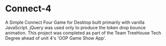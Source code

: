 # Connect-4
 A Simple Connect Four Game for Desktop built primarily with vanilla JavaScript.  jQuery was used only to produce the token drop bounce animation. This project was completed as part of the Team TreeHouse Tech Degree ahead of unit 4's 'OOP Game Show App'.
